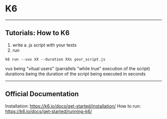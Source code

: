 # K6

----------
## Tutorials: How to K6

1) write a .js script with your tests
2) run 
```
k6 run --vus XX --duration XXs your_script.js
```

vus being "vitual users" (parrallels "while true" execution of the script)
durations being the duration of the script being executed in seconds

----------
## Official Documentation
Installation: https://k6.io/docs/get-started/installation/
How to run: https://k6.io/docs/get-started/running-k6/